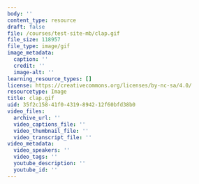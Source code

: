 ```yaml
---
body: ''
content_type: resource
draft: false
file: /courses/test-site-mb/clap.gif
file_size: 118957
file_type: image/gif
image_metadata:
  caption: ''
  credit: ''
  image-alt: ''
learning_resource_types: []
license: https://creativecommons.org/licenses/by-nc-sa/4.0/
resourcetype: Image
title: clap.gif
uid: 35f2c158-41f0-4319-8942-12f60bfd38b0
video_files:
  archive_url: ''
  video_captions_file: ''
  video_thumbnail_file: ''
  video_transcript_file: ''
video_metadata:
  video_speakers: ''
  video_tags: ''
  youtube_description: ''
  youtube_id: ''
---
```

